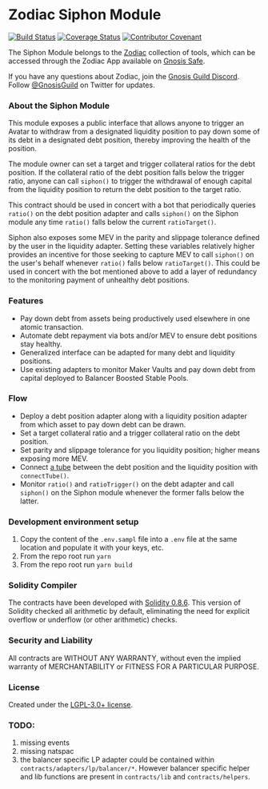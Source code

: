 # Zodiac Siphon Module

[![Build Status](https://github.com/gnosis/zodiac-module-siphon/actions/workflows/ci.yml/badge.svg)](https://github.com/gnosis/zodiac-module-siphon/actions/workflows/ci.yml)
[![Coverage Status](https://coveralls.io/repos/github/gnosis/zodiac-module-siphon/badge.svg?branch=main)](https://coveralls.io/github/gnosis/zodiac-module-siphon)
[![Contributor Covenant](https://img.shields.io/badge/Contributor%20Covenant-2.1-4baaaa.svg)](https://github.com/gnosis/CODE_OF_CONDUCT)

The Siphon Module belongs to the [Zodiac](https://github.com/gnosis/zodiac) collection of tools, which can be accessed through the Zodiac App available on [Gnosis Safe](https://gnosis-safe.io/).

If you have any questions about Zodiac, join the [Gnosis Guild Discord](https://discord.gg/wwmBWTgyEq). Follow [@GnosisGuild](https://twitter.com/gnosisguild) on Twitter for updates.

### About the Siphon Module

This module exposes a public interface that allows anyone to trigger an Avatar to withdraw from a designated liquidity position to pay down some of its debt in a designated debt position, thereby improving the health of the position.

The module owner can set a target and trigger collateral ratios for the debt position. If the collateral ratio of the debt position falls below the trigger ratio, anyone can call `siphon()` to trigger the withdrawal of enough capital from the liquidity position to return the debt position to the target ratio.

This contract should be used in concert with a bot that periodically queries `ratio()` on the debt position adapter and calls `siphon()` on the Siphon module any time `ratio()` falls below the current `ratioTarget()`.

Siphon also exposes some MEV in the parity and slippage tolerance defined by the user in the liquidity adapter. Setting these variables relatively higher provides an incentive for those seeking to capture MEV to call `siphon()` on the user's behalf whenever `ratio()` falls below `ratioTarget()`. This could be used in concert with the bot mentioned above to add a layer of redundancy to the monitoring payment of unhealthy debt positions.

### Features

- Pay down debt from assets being productively used elsewhere in one atomic transaction.
- Automate debt repayment via bots and/or MEV to ensure debt positions stay healthy.
- Generalized interface can be adapted for many debt and liquidity positions.
- Use existing adapters to monitor Maker Vaults and pay down debt from capital deployed to Balancer Boosted Stable Pools.

### Flow

- Deploy a debt position adapter along with a liquidity position adapter from which asset to pay down debt can be drawn.
- Set a target collateral ratio and a trigger collateral ratio on the debt position.
- Set parity and slippage tolerance for you liquidity position; higher means exposing more MEV.
- Connect [a tube](https://youtu.be/WqWuwZElgDg) between the debt position and the liquidity position with `connectTube()`.
- Monitor `ratio()` and `ratioTrigger()` on the debt adapter and call `siphon()` on the Siphon module whenever the former falls below the latter.

### Development environment setup

1. Copy the content of the `.env.sampl` file into a `.env` file at the same location and populate it with your keys, etc.
2. From the repo root run `yarn`
3. From the repo root run `yarn build`

### Solidity Compiler

The contracts have been developed with [Solidity 0.8.6](https://github.com/ethereum/solidity/releases/tag/v0.8.6). This version of Solidity checked all arithmetic by default, eliminating the need for explicit overflow or underflow (or other arithmetic) checks.

### Security and Liability

All contracts are WITHOUT ANY WARRANTY, without even the implied warranty of MERCHANTABILITY or FITNESS FOR A PARTICULAR PURPOSE.

### License

Created under the [LGPL-3.0+ license](LICENSE).

### TODO:

1. missing events
2. missing natspac
3. the balancer specific LP adapter could be contained within `contracts/adapters/lp/balancer/*`. However balancer specific helper and lib functions are present in `contracts/lib` and `contracts/helpers`.

